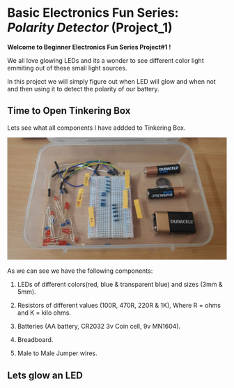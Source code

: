 # Basic Electronics Fun Series: ***Polarity Detector*** (Project_1)

**Welcome to Beginner Electronics Fun Series Project#1 !**

We all love glowing LEDs and its a wonder to see different color light emmiting out of these small light sources.

In this project we will simply figure out when LED will glow and when not and then using it to detect the polarity of our battery.

## Time to Open Tinkering Box

Lets see what all components I have addded to Tinkering Box.

<p align="center">
  <img src="assets/images/p1_1.jpg">
</p>

As we can see we have the following components:

1. LEDs of different colors(red, blue & transparent blue) and sizes (3mm & 5mm).

2. Resistors of different values (100R, 470R, 220R & 1K), Where R = ohms and K = kilo ohms.

3. Batteries (AA battery, CR2032 3v Coin cell, 9v MN1604).

4. Breadboard.

5. Male to Male Jumper wires.

## Lets glow an LED





